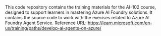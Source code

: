 This code repository contains the training materials for the AI-102 course, designed to support learners in mastering Azure AI Foundry solutions.
It contains the source code to work with the execises related to Azure AI Foundry Agent Service.
Reference URL: https://learn.microsoft.com/en-us/training/paths/develop-ai-agents-on-azure/
